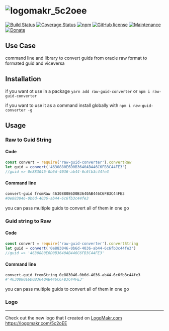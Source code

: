 # ![logomakr_5c2oee](https://user-images.githubusercontent.com/3071208/41022709-abb95bd6-696a-11e8-8564-3ad7d43d44fb.png)
[![Build Status](https://travis-ci.org/kanekotic/raw-guid-converter.svg?branch=v0.0.2)](https://travis-ci.org/kanekotic/raw-guid-converter)
[![Coverage Status](https://coveralls.io/repos/github/kanekotic/raw-guid-converter/badge.svg?branch=master)](https://coveralls.io/github/kanekotic/raw-guid-converter?branch=master)
[![npm](https://img.shields.io/npm/dt/raw-guid-converter.svg)](https://github.com/kanekotic/raw-guid-converter)
[![GitHub license](https://img.shields.io/github/license/kanekotic/raw-guid-converter.svg)](https://github.com/kanekotic/raw-guid-converter/blob/master/LICENSE)
[![Maintenance](https://img.shields.io/badge/Maintained%3F-yes-green.svg)](https://GitHub.com/kanekotic/raw-guid-converter/graphs/commit-activity)
[![Donate](https://img.shields.io/badge/Donate-PayPal-green.svg)](https://www.paypal.me/kanekotic/)

## Use Case

command line and library to convert guids from oracle raw format to formated guid and viceversa

## Installation

if you want ot use in a package `yarn add raw-guid-converter` or `npm i raw-guid-converter`

if you want to use it as a command install globally with `npm i raw-guid-converter -g`

## Usage 

### Raw to Guid String

#### Code

```js
const convert = require('raw-guid-converter').convertRaw
let guid = convert('4630880E6D0B3640AB446C6FB3C44FE3')
//guid => 0e883046-0b6d-4036-ab44-6c6fb3c44fe3
```

#### Command line

```bash
convert-guid fromRaw 4630880E6D0B3640AB446C6FB3C44FE3
#0e883046-0b6d-4036-ab44-6c6fb3c44fe3
```

you can pass multiple guids to convert all of them in one go

### Guid string to Raw

#### Code

```js
const convert = require('raw-guid-converter').convertString
let guid = convert('0e883046-0b6d-4036-ab44-6c6fb3c44fe3')
//guid => '4630880E6D0B3640AB446C6FB3C44FE3'
```

#### Command line

```bash
convert-guid fromString 0e883046-0b6d-4036-ab44-6c6fb3c44fe3
#'4630880E6D0B3640AB446C6FB3C44FE3'
```

you can pass multiple guids to convert all of them in one go

### Logo
---------------------------

Check out the new logo that I created on <a href="http://logomakr.com" title="Logo Makr">LogoMakr.com</a> https://logomakr.com/5c2oEE


